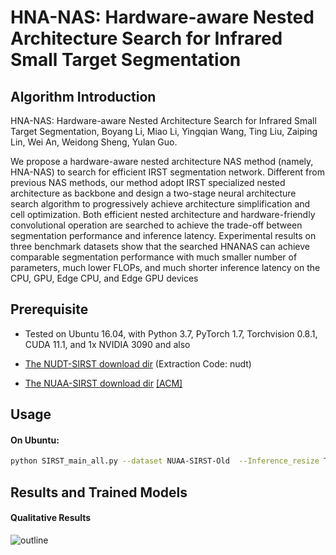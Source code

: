 # HNA-NAS: Hardware-aware Nested Architecture Search for Infrared Small Target Segmentation

## Algorithm Introduction

HNA-NAS: Hardware-aware Nested Architecture Search for Infrared Small Target Segmentation, Boyang Li, Miao Li, Yingqian Wang, Ting Liu, Zaiping Lin, Wei An, Weidong Sheng, Yulan Guo.

We propose a hardware-aware nested architecture NAS method (namely, HNA-NAS) to search for efficient IRST segmentation network. Different from previous NAS methods, our method adopt IRST specialized nested architecture as backbone and design a two-stage neural architecture search algorithm to progressively achieve architecture simplification and cell optimization. Both efficient nested architecture and hardware-friendly convolutional operation are searched to achieve the trade-off between segmentation performance and inference latency. Experimental results on three benchmark datasets show that the searched HNANAS can achieve comparable segmentation performance with much smaller number of parameters, much lower FLOPs, and much shorter inference latency on the CPU, GPU, Edge CPU, and Edge GPU devices


## Prerequisite
* Tested on Ubuntu 16.04, with Python 3.7, PyTorch 1.7, Torchvision 0.8.1, CUDA 11.1, and 1x NVIDIA 3090 and also 

* [The NUDT-SIRST download dir](https://pan.baidu.com/s/1WdA_yOHDnIiyj4C9SbW_Kg?pwd=nudt) (Extraction Code: nudt)

* [The NUAA-SIRST download dir](https://github.com/YimianDai/sirst) [[ACM]](https://arxiv.org/pdf/2009.14530.pdf)

## Usage

#### On Ubuntu:

```bash
python SIRST_main_all.py --dataset NUAA-SIRST-Old  --Inference_resize True  --split_method 50_50 --inference_path /media/lby/sda/NAS/proxylessnas-master-SIRST-new-final_share/search/logs/0,1_NUAA-SIRST_Super_all_Res_Group_Spa_MBConv_16_11_2023_00_20_25_Retrain
```


## Results and Trained Models
#### Qualitative Results

![outline](Qualitative_result.png)








